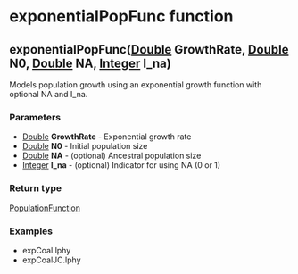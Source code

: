 exponentialPopFunc function
===========================
exponentialPopFunc([Double](../types/Double.md) **GrowthRate**, [Double](../types/Double.md) **N0**, [Double](../types/Double.md) **NA**, [Integer](../types/Integer.md) **I_na**)
----------------------------------------------------------------------------------------------------------------------------------------------------------------------------------

Models population growth using an exponential growth function with optional NA and I_na.

### Parameters

- [Double](../types/Double.md) **GrowthRate** - Exponential growth rate
- [Double](../types/Double.md) **N0** - Initial population size
- [Double](../types/Double.md) **NA** - (optional) Ancestral population size
- [Integer](../types/Integer.md) **I_na** - (optional) Indicator for using NA (0 or 1)

### Return type

[PopulationFunction](../types/PopulationFunction.md)


### Examples

- expCoal.lphy
- expCoalJC.lphy



